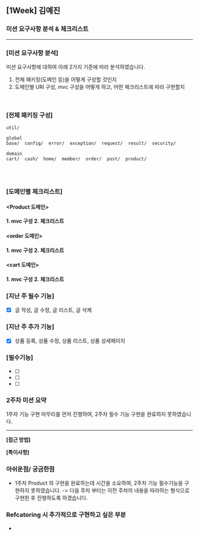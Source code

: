 ## [1Week] 김예진

### 미션 요구사항 분석 & 체크리스트

---

### [미션 요구사항 분석]
미션 요구사항에 대하여 아래 2가지 기준에 따라 분석하였습니다. 
1. 전체 패키징(도메인 등)을 어떻게 구성할 것인지
2. 도메인별 URl 구성, mvc 구성을 어떻게 하고, 어떤 체크리스트에 따라 구현할지

<br>

### [전체 패키징 구성]

```
util/

global
base/  config/  error/  exception/  request/  result/  security/

domain
cart/  cash/  home/  member/  order/  post/  product/


```
<br>

### [도메인별 체크리스트]

#### **<Product 도메인>**

**1. mvc 구성**
**2. 체크리스트**

#### **<order 도메인>**

**1. mvc 구성**
**2. 체크리스트**

#### **<cart 도메인>**

**1. mvc 구성**
**2. 체크리스트**


### [지난 주 필수 기능]
- [x]  글 작성, 글 수정, 글 리스트, 글 삭제
### [지난 주 추가 기능]
- [x]  상품 등록, 상품 수정, 상품 리스트, 상품 상세페이지

### [필수기능]
- [ ] 
- [ ] 
- [ ] 


### 2주차 미션 요약
1주차 기능 구현 마무리를 먼저 진행하여, 2주차 필수 기능 구현을 완료하지 못하였습니다.

---

**[접근 방법]**


**[특이사항]**


### 아쉬운점/ 궁금한점

- 1주차 Product 의 구현을 완료하는데 시간을 소요하여, 2주차 기능 필수기능을 구현하지 못하였습니다.
-> 다음 주차 부터는 이전 주차의 내용을 따라하는 형식으로 구현한 후 진행하도록 하겠습니다.


### Refcatoring 시 추가적으로 구현하고 싶은 부분
- 